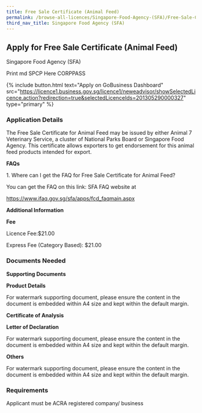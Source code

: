 ```yaml
---
title: Free Sale Certificate (Animal Feed)
permalink: /browse-all-licences/Singapore-Food-Agency-(SFA)/Free-Sale-Certificate-(Animal-Feed)
third_nav_title: Singapore Food Agency (SFA)
---
```


## Apply for Free Sale Certificate (Animal Feed)

Singapore Food Agency (SFA)

Print md SPCP Here CORPPASS

{% include button.html text="Apply on GoBusiness Dashboard" src="https://licence1.business.gov.sg/licence1/neweadvisor/showSelectedLicence.action?redirection=true&selectedLicenceIds=201305290000327" type="primary" %}

### Application Details

<p>The Free Sale Certificate for Animal Feed may be issued by either Animal 7 Veterinary Service, a cluster of National Parks Board or Singapore Food Agency. This certificate allows exporters to get endorsement for this animal feed products intended for export.</p>
<p><strong>FAQs</strong></p>
<p>1. Where can I get the FAQ for Free Sale Certificate for Animal Feed?</p>
<p>You can get the FAQ on this link: SFA FAQ website at</p>
<p><a href="https://www.ifaq.gov.sg/sfa/apps/fcd_faqmain.aspx">https://www.ifaq.gov.sg/sfa/apps/fcd_faqmain.aspx</a></p>

**Additional Information**

<p><strong>Fee</strong></p>
<p>Licence Fee:$21.00</p>
<p>Express Fee (Category Based): $21.00</p>

### Documents Needed

<p><strong>Supporting Documents</strong></p>
<p><strong>Product Details</strong></p>
<p>For watermark supporting document, please ensure the content in the document is embedded within A4 size and kept within the default margin.</p>
<p><strong>Certificate of Analysis</strong></p>
<p><strong>Letter of Declaration</strong></p>
<p>For watermark supporting document, please ensure the content in the document is embedded within A4 size and kept within the default margin.</p>
<p><strong>Others</strong></p>
<p>For watermark supporting document, please ensure the content in the document is embedded within A4 size and kept within the default margin.</p>


### Requirements

Applicant must be ACRA registered company/ business


